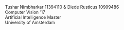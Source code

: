 Tushar Nimbharkar 11394110 & Diede Rusticus 10909486 <br />
Computer Vision '17 <br />
Artificial Intelligence Master <br />
University of Amsterdam
